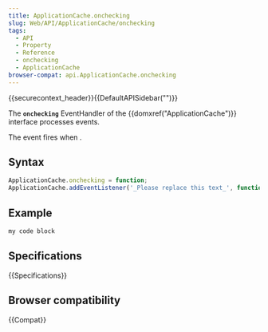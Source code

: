 ```yaml
---
title: ApplicationCache.onchecking
slug: Web/API/ApplicationCache/onchecking
tags:
  - API
  - Property
  - Reference
  - onchecking
  - ApplicationCache
browser-compat: api.ApplicationCache.onchecking
---
```

{{securecontext_header}}{{DefaultAPISidebar("")}}

The **`onchecking`** EventHandler of the {{domxref("ApplicationCache")}} interface processes  events.

The  event fires when .

## Syntax

```js
ApplicationCache.onchecking = function;
ApplicationCache.addEventListener('_Please replace this text_', function);
```

## Example

```js
my code block
```

## Specifications

{{Specifications}}

## Browser compatibility

{{Compat}}

